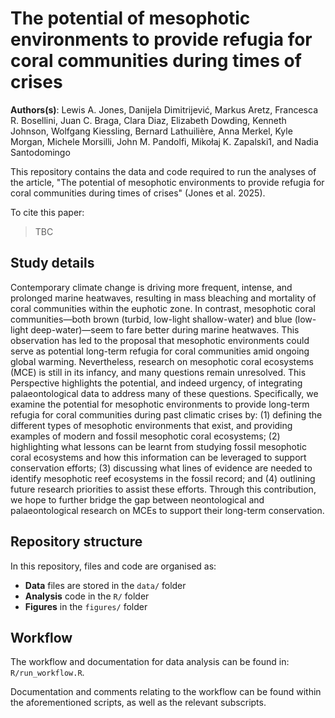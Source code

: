 # The potential of mesophotic environments to provide refugia for coral communities during times of crises

**Authors(s)**: Lewis A. Jones, Danijela Dimitrijević, Markus Aretz, Francesca R. Bosellini, Juan C. Braga, Clara Diaz, Elizabeth Dowding, Kenneth Johnson, Wolfgang Kiessling, Bernard Lathuilière, Anna Merkel, Kyle Morgan, Michele Morsilli, John M. Pandolfi, Mikołaj K. Zapalski1, and Nadia Santodomingo

This repository contains the data and code required to run the analyses of the article, "The potential of mesophotic environments to provide refugia for coral communities during times of crises" (Jones et al. 2025).

To cite this paper:
> TBC

## Study details

Contemporary climate change is driving more frequent, intense, and prolonged marine heatwaves, resulting in mass bleaching and mortality of coral communities within the euphotic zone. In contrast, mesophotic coral communities—both brown (turbid, low-light shallow-water) and blue (low-light deep-water)—seem to fare better during marine heatwaves. This observation has led to the proposal that mesophotic environments could serve as potential long-term refugia for coral communities amid ongoing global warming. Nevertheless, research on mesophotic coral ecosystems (MCE) is still in its infancy, and many questions remain unresolved. This Perspective highlights the potential, and indeed urgency, of integrating palaeontological data to address many of these questions. Specifically, we examine the potential for mesophotic environments to provide long-term refugia for coral communities during past climatic crises by: (1) defining the different types of mesophotic environments that exist, and providing examples of modern and fossil mesophotic coral ecosystems; (2) highlighting what lessons can be learnt from studying fossil mesophotic coral ecosystems and how this information can be leveraged to support conservation efforts; (3) discussing what lines of evidence are needed to identify mesophotic reef ecosystems in the fossil record; and (4) outlining future research priorities to assist these efforts. Through this contribution, we hope to further bridge the gap between neontological and palaeontological research on MCEs to support their long-term conservation.

## Repository structure

In this repository, files and code are organised as:

* **Data** files are stored in the `data/` folder
* **Analysis** code in the `R/` folder
* **Figures** in the `figures/` folder

## Workflow

The workflow and documentation for data analysis can be found in: `R/run_workflow.R`.

Documentation and comments relating to the workflow can be found within the aforementioned scripts, as well as the relevant subscripts.